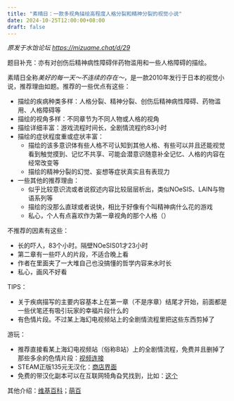 ```yaml
---
title: "素晴日：一款多视角描绘高程度人格分裂和精神分裂的视觉小说"
date: 2024-10-25T12:00:00+08:00
draft: false
---
```


*原发于水饴论坛 <https://mizuame.chat/d/29>*

题目补充：亦有对创伤后精神病性障碍伴药物滥用和一些人格障碍的描绘。

素晴日全称*美好的每一天～不连续的存在～*，是一款2010年发行于日本的视觉小说，推荐理由如题。推荐的一些优点有这些：

- 描绘的疾病种类多样：人格分裂、精神分裂、创伤后精神病性障碍、药物滥用、人格障碍等
- 描绘的视角多样：不同章节为不同人物或人格的视角
- 描绘详细丰富：游戏流程时间长，全剧情流程约83小时
- 描绘的症状程度重或症状丰富：
  - 描绘的该多意识体有些人格不可认知到其他人格、有些可以并且还能视觉看到触觉摸到、记忆不共享、可能会潜意识随意补全记忆、人格的内容在经常改变等
  - 描绘的精神分裂的幻觉、妄想等症状真实且有表现力
- 一些其他的推荐理由：
  - 似乎比较意识流或者说叙述内容比较层层析出，类似NOeSIS、LAIN与物语系列等
  - 描绘的没那么直球或者说快，相比于好像有个叫精神病什么花的游戏
  - 私心，个人有点喜欢作为第一章视角的那个人格（）

不推荐的因素有这些：
- 长的吓人，83个小时。隔壁NOeSIS01才23小时
- 第二章有一些吓人的片段，不适合晚上看
- 作者在里面夹了一大堆自己也没搞懂的哲学内容来水时长
- 私心，画风不好看

TIPS：
- 关于疾病描写的主要内容基本上在第一章（不是序章）结尾才开始，前面都是一些伏笔还有吸引玩家的幸福片段什么的
- 有色情片段。不过某上海幻电视频站上的全剧情流程里把这些东西剪掉了

游玩：
- 推荐直接看某上海幻电视频站（俗称B站）上的全剧情流程，免费并且删掉了那些多余的色情片段：[视频连接](https://www.bilibili.com/video/BV1ob4y1C72b/)
- STEAM正版135元无汉化：[商店界面](https://store.steampowered.com/app/658620)
- 免费的带汉化副本可以在互联网犄角旮旯找到，比如：[这个](https://rosmontis.com/archives/317)

其他介绍：[维基百科](https://zh.wikipedia.org/wiki/%E7%BE%8E%E5%A5%BD%E7%9A%84%E6%97%A5%E5%AD%90_%EF%BD%9E%E4%B8%8D%E9%80%A3%E7%BA%8C%E5%AD%98%E5%9C%A8%EF%BD%9E)；[萌百](https://zh.moegirl.org.cn/zh-hans/%E7%BE%8E%E5%A5%BD%E7%9A%84%E6%AF%8F%E4%B8%80%E5%A4%A9%EF%BD%9E%E4%B8%8D%E8%BF%9E%E7%BB%AD%E7%9A%84%E5%AD%98%E5%9C%A8%EF%BD%9E)
